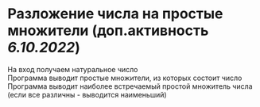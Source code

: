 # Разложение числа на простые множители (доп.активность *6.10.2022*)
На вход получаем натуральное число\
Программа выводит простые множители, из которых состоит число\
Программа выводит наиболее встречаемый простой множитель числа (если все различны - выводится наименьший)
